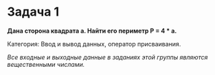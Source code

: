 # Задача 1 

**Дана сторона квадрата a. Найти его периметр P = 4 * a.**

Категория: Ввод и вывод данных, оператор присваивания.

*Все входные и выходные данные в заданиях этой группы являются вещественными числами.*